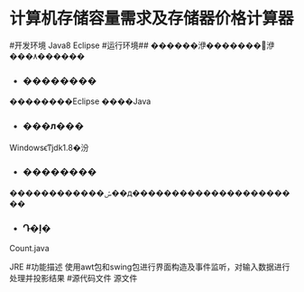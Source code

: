 # 计算机存储容量需求及存储器价格计算器
#开发环境
Java8
Eclipse
#运行环境##  ������洢�������󼰴洢���۸������

+  ### ��������
��������Eclipse ����Java
+  ### ���л���
Windowsϵͳjdk1.8�汾
+ ### ��������
������������ݽ��д����������������������
+ ### Դ�ļ�
Count.java


JRE
#功能描述
使用awt包和swing包进行界面构造及事件监听，对输入数据进行处理并投影结果
#源代码文件
源文件
